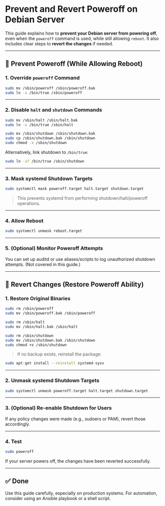 # Prevent and Revert Poweroff on Debian Server

This guide explains how to **prevent your Debian server from powering off**, even when the `poweroff` command is used, while still allowing `reboot`. It also includes clear steps to **revert the changes** if needed.

---

## 🚫 Prevent Poweroff (While Allowing Reboot)

### 1. Override `poweroff` Command

```bash
sudo mv /sbin/poweroff /sbin/poweroff.bak
sudo ln -s /bin/true /sbin/poweroff
```

---

### 2. Disable `halt` and `shutdown` Commands

```bash
sudo mv /sbin/halt /sbin/halt.bak
sudo ln -s /bin/true /sbin/halt

sudo mv /sbin/shutdown /sbin/shutdown.bak
sudo cp /sbin/shutdown.bak /sbin/shutdown
sudo chmod -x /sbin/shutdown
```

Alternatively, link shutdown to `/bin/true`:

```bash
sudo ln -sf /bin/true /sbin/shutdown
```

---

### 3. Mask systemd Shutdown Targets

```bash
sudo systemctl mask poweroff.target halt.target shutdown.target
```

> This prevents systemd from performing shutdown/halt/poweroff operations.

---

### 4. Allow Reboot

```bash
sudo systemctl unmask reboot.target
```

---

### 5. (Optional) Monitor Poweroff Attempts

You can set up auditd or use aliases/scripts to log unauthorized shutdown attempts. (Not covered in this guide.)

---

## 🔁 Revert Changes (Restore Poweroff Ability)

### 1. Restore Original Binaries

```bash
sudo rm /sbin/poweroff
sudo mv /sbin/poweroff.bak /sbin/poweroff

sudo rm /sbin/halt
sudo mv /sbin/halt.bak /sbin/halt

sudo rm /sbin/shutdown
sudo mv /sbin/shutdown.bak /sbin/shutdown
sudo chmod +x /sbin/shutdown
```

> If no backup exists, reinstall the package:
```bash
sudo apt-get install --reinstall systemd-sysv
```

---

### 2. Unmask systemd Shutdown Targets

```bash
sudo systemctl unmask poweroff.target halt.target shutdown.target
```

---

### 3. (Optional) Re-enable Shutdown for Users

If any policy changes were made (e.g., sudoers or PAM), revert those accordingly.

---

### 4. Test

```bash
sudo poweroff
```

If your server powers off, the changes have been reverted successfully.

---

## ✅ Done

Use this guide carefully, especially on production systems. For automation, consider using an Ansible playbook or a shell script.
